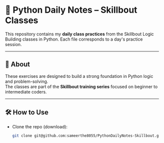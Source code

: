 # 🧠 Python Daily Notes – Skillbout Classes

This repository contains my **daily class practices** from the Skillbout Logic Building classes in Python. Each file corresponds to a day's practice session.

---

## 📌 About

These exercises are designed to build a strong foundation in Python logic and problem-solving.  
The classes are part of the **Skillbout training series** focused on beginner to intermediate coders.

---
## 🛠️ How to Use

- Clone the repo (download):
   ```bash
   git clone git@github.com:sameerthe8055/PythonDailyNotes-Skillbout.git
   ```
